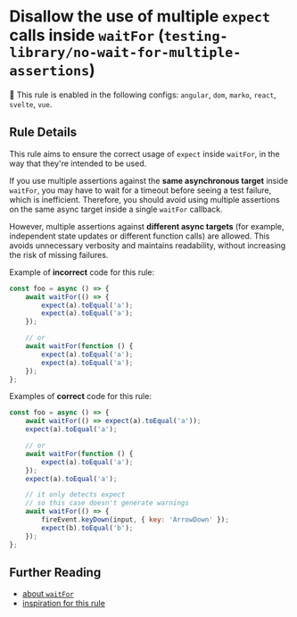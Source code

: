 # Disallow the use of multiple `expect` calls inside `waitFor` (`testing-library/no-wait-for-multiple-assertions`)

💼 This rule is enabled in the following configs: `angular`, `dom`, `marko`, `react`, `svelte`, `vue`.

<!-- end auto-generated rule header -->

## Rule Details

This rule aims to ensure the correct usage of `expect` inside `waitFor`, in the way that they're intended to be used.

If you use multiple assertions against the **same asynchronous target** inside `waitFor`,
you may have to wait for a timeout before seeing a test failure, which is inefficient.
Therefore, you should avoid using multiple assertions on the same async target inside a single `waitFor` callback.

However, multiple assertions against **different async targets** (for example, independent state updates or different function calls) are allowed.
This avoids unnecessary verbosity and maintains readability, without increasing the risk of missing failures.

Example of **incorrect** code for this rule:

```js
const foo = async () => {
	await waitFor(() => {
		expect(a).toEqual('a');
		expect(a).toEqual('a');
	});

	// or
	await waitFor(function () {
		expect(a).toEqual('a');
		expect(a).toEqual('a');
	});
};
```

Examples of **correct** code for this rule:

```js
const foo = async () => {
	await waitFor(() => expect(a).toEqual('a'));
	expect(a).toEqual('a');

	// or
	await waitFor(function () {
		expect(a).toEqual('a');
	});
	expect(a).toEqual('a');

	// it only detects expect
	// so this case doesn't generate warnings
	await waitFor(() => {
		fireEvent.keyDown(input, { key: 'ArrowDown' });
		expect(b).toEqual('b');
	});
};
```

## Further Reading

- [about `waitFor`](https://testing-library.com/docs/dom-testing-library/api-async#waitfor)
- [inspiration for this rule](https://kentcdodds.com/blog/common-mistakes-with-react-testing-library#having-multiple-assertions-in-a-single-waitfor-callback)
